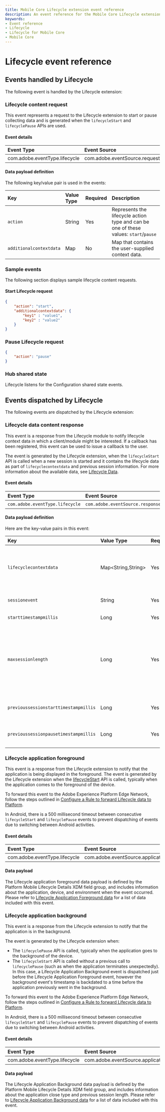 ```yaml
---
title: Mobile Core Lifecycle extension event reference
description: An event reference for the Mobile Core Lifecycle extension.
keywords:
- Event reference
- Lifecycle
- Lifecycle for Mobile Core
- Mobile Core
---
```


# Lifecycle event reference

## Events handled by Lifecycle

The following event is handled by the Lifecycle extension:

### Lifecycle content request

This event represents a request to the Lifecycle extension to start or pause collecting data and is generated when the `lifecycleStart` and `lifecyclePause` APIs are used.

#### Event details

| Event Type | Event Source | Paired | Direction |
| :--- | :--- | :--- | :--- |
| com.adobe.eventType.lifecycle | com.adobe.eventSource.requestContent | No | N/A |

#### Data payload definition

The following key/value pair is used in the events:

| **Key** | **Value Type** | **Required** | **Description** |
| :--- | :--- | :--- | :--- |
| `action` | String | Yes | Represents the lifecycle action type and can be one of these values: `start`/`pause` |
| `additionalcontextdata` | Map | No | Map that contains the user-supplied context data. |

### Sample events

The following section displays sample lifecycle content requests.

#### Start Lifecycle request

```json
{    
    "action": "start",    
    "additionalcontextdata": {        
        "key1" : "value1",        
        "key2" : "value2"    
    }
}
```

### Pause Lifecycle request

```json
{    
    "action": "pause"
}
```

### Hub shared state

Lifecycle listens for the Configuration shared state events.

## Events dispatched by Lifecycle

The following events are dispatched by the Lifecycle extension:

### Lifecycle data content response

This event is a response from the Lifecycle module to notify lifecycle context data in which a client/module might be interested. If a callback has been registered, this event can be used to issue a callback to the user.

The event is generated by the Lifecycle extension, when the `lifecycleStart` API is called when a new session is started and it contains the lifecycle data as part of `lifecyclecontextdata` and previous session information. For more information about the available data, see [Lifecycle Data](./data-reference.md)​.

#### Event details

| Event Type | Event Source | Paired | Direction |
| :--- | :--- | :--- | :--- |
| `com.adobe.eventType.lifecycle` | `com.adobe.eventSource.responseContent` | No | N/A |

#### Data payload definition

Here are the key-value pairs in this event:

| **Key** | **Value Type** | **Required** | **Description** |
| :--- | :--- | :--- | :--- |
| `lifecyclecontextdata` | Map&lt;String,String&gt; | Yes | The value is a map of the key-value pairs that are generated by Lifecycle. This data can be consumed by other modules that operate on the data. |
| `sessionevent` | String | Yes | The type of event which triggered a `start` response. |
| `starttimestampmillis` | Long | Yes | The start timestamp of the new session. |
| `maxsessionlength` | Long | Yes | Maximum time in milliseconds before a session times out. The value is currently set to 7 days. This key is different from the configuration parameter, `lifecycle.sessionTimeout`, which specifies the timeout for a **paused** session. |
| `previoussessionstarttimestampmillis` | Long | Yes | The previous session's start timestamp. If there was no previous session, the value could be `0L` . |
| `previoussessionpausetimestampmillis` | Long | Yes | The previous session's pause timestamp. If there was no previous session, the value could be `0L` . |

### Lifecycle application foreground

This event is a response from the Lifecycle extension to notify that the application is being displayed in the foreground. The event is generated by the Lifecycle extension when the [lifecycleStart](./api-reference.md#lifecyclestart) API is called, typically when the application comes to the foreground of the device.

<InlineAlert variant="info" slots="text"/>

To forward this event to the Adobe Experience Platform Edge Network, follow the steps outlined in [Configure a Rule to forward Lifecycle data to Platform](../../../../edge/lifecycle-for-edge-network/index.md#configure-a-rule-to-forward-lifecycle-data-to-platform).

<InlineAlert variant="info" slots="text"/>

In Android, there is a 500 millisecond timeout between consecutive `lifecycleStart` and `lifecyclePause` events to prevent dispatching of events due to switching between Android activities.

#### Event details

| Event Type | Event Source |
| :--- | :--- |
| com.adobe.eventType.lifecycle | com.adobe.eventSource.applicationLaunch |

#### Data payload

The Lifecycle application foreground data payload is defined by the Platform Mobile Lifecycle Details XDM field group, and includes information about the application, device, and environment when the event occurred. Please refer to [Lifecycle Application Foreground data](../../../../edge/lifecycle-for-edge-network/data-reference.md#lifecycle-application-foreground-data) for a list of data included with this event.

### Lifecycle application background

This event is a response from the Lifecycle extension to notify that the application is in the background.

The event is generated by the Lifecycle extension when:

* The `lifecyclePause` API is called, typically when the application goes to the background of the device.
* The `lifecycleStart` API is called without a previous call to `lifecyclePause` (such as when the application terminates unexpectedly). In this case, a Lifecycle Application Background event is dispatched just before the Lifecycle Application Foreground event, however the background event's timestamp is backdated to a time before the application previously went in the background.

<InlineAlert variant="info" slots="text"/>

To forward this event to the Adobe Experience Platform Edge Network, follow the steps outlined in [Configure a Rule to forward Lifecycle data to Platform](../../../../edge/lifecycle-for-edge-network/index.md#configure-a-rule-to-forward-lifecycle-data-to-platform).

<InlineAlert variant="info" slots="text"/>

In Android, there is a 500 millisecond timeout between consecutive `lifecycleStart` and `lifecyclePause` events to prevent dispatching of events due to switching between Android activities.

#### Event details

| Event Type | Event Source |
| :--- | :--- |
| com.adobe.eventType.lifecycle | com.adobe.eventSource.applicationClose |

#### Data payload

The Lifecycle Application Background data payload is defined by the Platform Mobile Lifecycle Details XDM field group, and includes information about the application close type and previous session length. Please refer to [Lifecycle Application Background data](../../../../edge/lifecycle-for-edge-network/data-reference.md#lifecycle-application-background-data) for a list of data included with this event.
